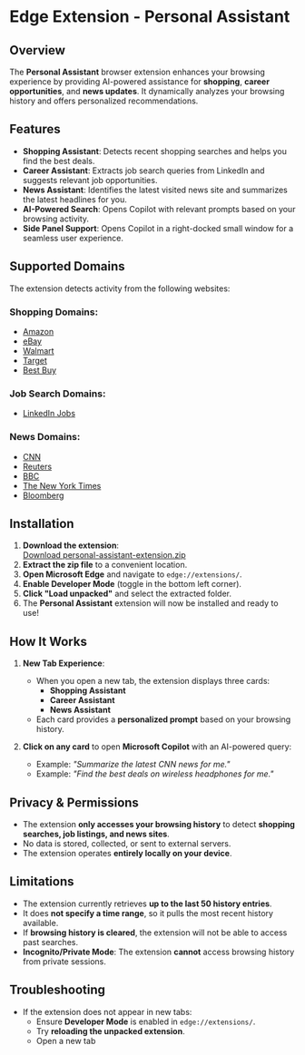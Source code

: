 # Edge Extension - Personal Assistant 

## Overview
The **Personal Assistant** browser extension enhances your browsing experience by providing AI-powered assistance for **shopping**, **career opportunities**, and **news updates**. It dynamically analyzes your browsing history and offers personalized recommendations.

## Features
- **Shopping Assistant**: Detects recent shopping searches and helps you find the best deals.
- **Career Assistant**: Extracts job search queries from LinkedIn and suggests relevant job opportunities.
- **News Assistant**: Identifies the latest visited news site and summarizes the latest headlines for you.
- **AI-Powered Search**: Opens Copilot with relevant prompts based on your browsing activity.
- **Side Panel Support**: Opens Copilot in a right-docked small window for a seamless user experience.

## Supported Domains

The extension detects activity from the following websites:

### **Shopping Domains:**
- [Amazon](https://www.amazon.com/)
- [eBay](https://www.ebay.com/)
- [Walmart](https://www.walmart.com/)
- [Target](https://www.target.com/)
- [Best Buy](https://www.bestbuy.com/)

### **Job Search Domains:**
- [LinkedIn Jobs](https://www.linkedin.com/jobs/)

### **News Domains:**
- [CNN](https://www.cnn.com/)
- [Reuters](https://www.reuters.com/)
- [BBC](https://www.bbc.com/)
- [The New York Times](https://www.nytimes.com/)
- [Bloomberg](https://www.bloomberg.com/)

## Installation
1. **Download the extension**:  
   [Download personal-assistant-extension.zip](sandbox:/mnt/data/personal-assistant-extension.zip)  
2. **Extract the zip file** to a convenient location.
3. **Open Microsoft Edge** and navigate to `edge://extensions/`.
4. **Enable Developer Mode** (toggle in the bottom left corner).
5. **Click "Load unpacked"** and select the extracted folder.
6. The **Personal Assistant** extension will now be installed and ready to use!

## How It Works
1. **New Tab Experience**:  
   - When you open a new tab, the extension displays three cards:
     - **Shopping Assistant** 
     - **Career Assistant** 
     - **News Assistant** 
   - Each card provides a **personalized prompt** based on your browsing history.

2. **Click on any card** to open **Microsoft Copilot** with an AI-powered query:
   - Example: *"Summarize the latest CNN news for me."*
   - Example: *"Find the best deals on wireless headphones for me."*

## Privacy & Permissions
- The extension **only accesses your browsing history** to detect **shopping searches, job listings, and news sites**.
- No data is stored, collected, or sent to external servers.
- The extension operates **entirely locally on your device**.

## Limitations
- The extension currently retrieves **up to the last 50 history entries**.
- It does **not specify a time range**, so it pulls the most recent history available.
- If **browsing history is cleared**, the extension will not be able to access past searches.
- **Incognito/Private Mode**: The extension **cannot** access browsing history from private sessions.

## Troubleshooting
- If the extension does not appear in new tabs:
  - Ensure **Developer Mode** is enabled in `edge://extensions/`.
  - Try **reloading the unpacked extension**.
  - Open a new tab
